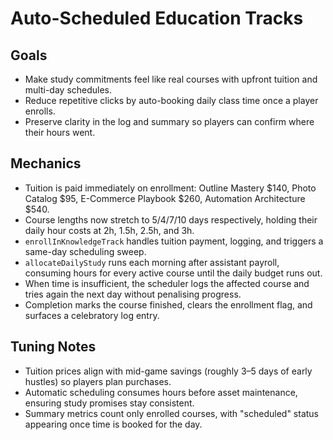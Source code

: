 # Auto-Scheduled Education Tracks

## Goals
- Make study commitments feel like real courses with upfront tuition and multi-day schedules.
- Reduce repetitive clicks by auto-booking daily class time once a player enrolls.
- Preserve clarity in the log and summary so players can confirm where their hours went.

## Mechanics
- Tuition is paid immediately on enrollment: Outline Mastery $140, Photo Catalog $95, E-Commerce Playbook $260, Automation Architecture $540.
- Course lengths now stretch to 5/4/7/10 days respectively, holding their daily hour costs at 2h, 1.5h, 2.5h, and 3h.
- `enrollInKnowledgeTrack` handles tuition payment, logging, and triggers a same-day scheduling sweep.
- `allocateDailyStudy` runs each morning after assistant payroll, consuming hours for every active course until the daily budget runs out.
- When time is insufficient, the scheduler logs the affected course and tries again the next day without penalising progress.
- Completion marks the course finished, clears the enrollment flag, and surfaces a celebratory log entry.

## Tuning Notes
- Tuition prices align with mid-game savings (roughly 3–5 days of early hustles) so players plan purchases.
- Automatic scheduling consumes hours before asset maintenance, ensuring study promises stay consistent.
- Summary metrics count only enrolled courses, with "scheduled" status appearing once time is booked for the day.
